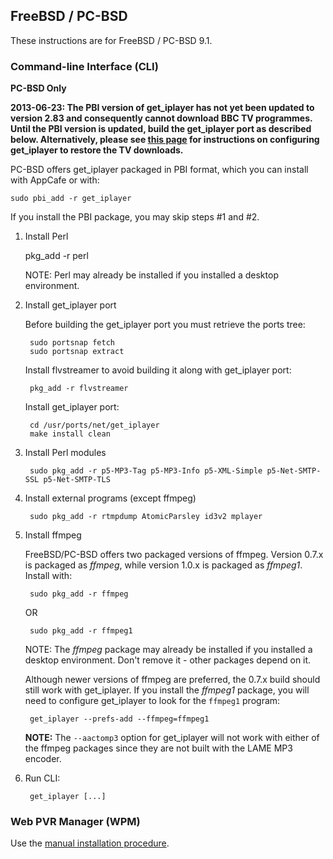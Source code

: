 ## FreeBSD / PC-BSD

These instructions are for FreeBSD / PC-BSD 9.1.

### Command-line Interface (CLI)

**PC-BSD Only** 

**2013-06-23: The PBI version of get_iplayer has not yet been updated to version 2.83 and consequently cannot download BBC TV programmes.  Until the PBI version is updated, build the get_iplayer port as described below.  Alternatively, please see [this page](swfurl) for instructions on configuring get_iplayer to restore the TV downloads.**

PC-BSD offers get_iplayer packaged in PBI format, which you can install with AppCafe or with:

	sudo pbi_add -r get_iplayer

If you install the PBI package, you may skip steps #1 and #2.

1. Install Perl

	pkg_add -r perl

    NOTE: Perl may already be installed if you installed a desktop environment.

2. Install get_iplayer port

	Before building the get_iplayer port you must retrieve the ports tree:

		sudo portsnap fetch
		sudo portsnap extract
	
	Install flvstreamer to avoid building it along with get_iplayer port:

		pkg_add -r flvstreamer

	Install get_iplayer port:

		cd /usr/ports/net/get_iplayer
		make install clean

3. Install Perl modules

		sudo pkg_add -r p5-MP3-Tag p5-MP3-Info p5-XML-Simple p5-Net-SMTP-SSL p5-Net-SMTP-TLS

4. Install external programs (except ffmpeg)

		sudo pkg_add -r rtmpdump AtomicParsley id3v2 mplayer

5. Install ffmpeg

	FreeBSD/PC-BSD offers two packaged versions of ffmpeg.  Version 0.7.x is packaged as *ffmpeg*, while version 1.0.x is packaged as *ffmpeg1*.  Install with:

		sudo pkg_add -r ffmpeg

	OR

		sudo pkg_add -r ffmpeg1

	NOTE: The *ffmpeg* package may already be installed if you installed a desktop environment.  Don't remove it - other packages depend on it.

	Although newer versions of ffmpeg are preferred, the 0.7.x build should still work with get_iplayer.    If you install the *ffmpeg1* package, you will need to configure get_iplayer to look for the `ffmpeg1` program:

		get_iplayer --prefs-add --ffmpeg=ffmpeg1

	**NOTE:** The `--aactomp3` option for get_iplayer will not work with either of the ffmpeg packages since they are not built with the LAME MP3 encoder.

6. Run CLI:

        get_iplayer [...]

### Web PVR Manager (WPM)

Use the [manual installation procedure](manual).